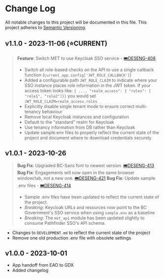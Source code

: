 # Change Log

All notable changes to this project will be documented in this file. This project adheres to [Semantic Versioning](https://semver.org/).

## v1.1.0 - 2023-11-06 (⭐CURRENT)
> **Feature**: Switch MET to use Keycloak SSO service - [🎟️DESENG-408](https://apps.itsm.gov.bc.ca/jira/browse/DESENG-408)
> - Switch all role-based checks on the API to use a single callback function (`current_app.config['JWT_ROLE_CALLBACK']`) 
> - Added a configurable path `JWT_ROLE_CLAIM` to indicate where your SSO instance places role information in the JWT token. If your access token looks like:
> `{ ..., "realm_access": { "roles": [ "role1", "role2"]}}` you would set `JWT_ROLE_CLAIM=realm_access.roles`
> - Explicitly disable single tenant mode to ensure correct multi-tenancy behaviour
> - Remove local Keycloak instances and configuration
> - Default to the "standard" realm for Keycloak
> - Use tenancy information from DB rather than Keycloak
> - Update sample.env files to properly reflect the current state of the project and document where to download credentials securely


## v1.0.1 - 2023-10-26

> **Bug Fix**: Upgraded BC-Sans font to newest version. [🎟️DESENG-413](https://apps.itsm.gov.bc.ca/jira/browse/DESENG-413)
> **Bug Fix**: Engagements will now open in the same browser window/tab, not a new one. [🎟️DESENG-421](https://apps.itsm.gov.bc.ca/jira/browse/DESENG-421)
> **Bug Fix**: Update sample .env files - [🎟️DESENG-414](https://apps.itsm.gov.bc.ca/jira/browse/DESENG-414)
>- Sample .env files have been updated to reflect the current state of the project.
>- *Breaking*: Keycloak URLs and resources now point to the BC Government's SSO service when using `sample.env` as a baseline
>- *Breaking*: The `met_api` module has been updated slightly to consume Pathfinder SSO's API schema.

- Changes to `DEVELOPMENT.md` to reflect the current state of the project
- Remove one old production .env file with obsolete settings


## v1.0.0 - 2023-10-01

- App handoff from EAO to GDX
- Added changelog